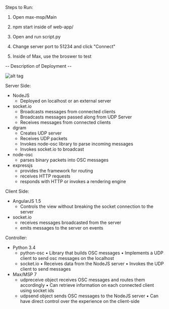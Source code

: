 ﻿Steps to Run:

1. Open max-msp/Main

2. npm start inside of web-app/

3. Open and run script.py

4. Change server port to 51234 and click "Connect"

5. Inside of Max, use the broswer to test

-- Description of Deployment --

![alt tag](https://raw.github.com/awill1988/remote-audio-control/RemoteAudioDiagram-AW.jgp)


Server Side:
- NodeJS
  - Deployed on localhost or an external server
- socket.io
  - Broadcasts messages from connected clients
  - Broadcasts messages passed along from UDP Server
  - Receives messages from connected clients
- dgram 
  - Creates UDP server
  - Receives UDP packets
  - Invokes node-osc library to parse incoming messages
  - Invokes socket.io to broadcast
- node-osc
  - parses binary packets into OSC messages
- expressjs
  - provides the framework for routing
  - receives HTTP requests
  - responds with HTTP or invokes a rendering engine

Client Side:
- AngularJS 1.5
  - Controls the view without breaking the socket connection to the server
- socket.io
  - receives messages broadcasted from the server
  - emits messages to the server on events
  
Controller:
- Python 3.4
  - python-osc
    • Library that builds OSC messages
    • Implements a UDP client to send osc messages on the localhost
  - socket.io
    • Receives data from the NodeJS server
    • Invokes the UDP client to send messages
- Max/MSP 7
  - udpreceive object receives OSC messages and routes them accordingly
    • Can retrieve information on each connected client using socket ids
  - udpsend object sends OSC messages to the NodeJS server
    • Can have direct control over the experience on the client-side
